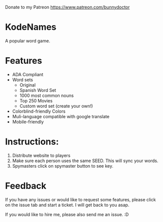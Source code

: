 Donate to my Patreon https://www.patreon.com/bunnydoctor

# KodeNames

A popular word game.

# Features

- ADA Compliant
- Word sets
  - Original
  - Spanish Word Set
  - 1000 most common nouns
  - Top 250 Movies
  - Custom word set (create your own!)
- Colorblind-friendly Colors
- Muli-language compatible with google translate
- Mobile-friendly

# Instructions:

1. Distribute website to players
2. Make sure each person uses the same SEED. This will sync your words.
3. Spymasters click on spymaster button to see key.

# Feedback

If you have any issues or would like to request some features, please click on the issue tab and start a ticket. I will get back to you asap.

If you would like to hire me, please also send me an issue. :D
